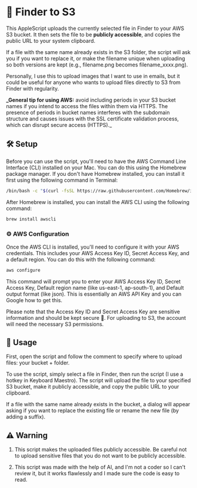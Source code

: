 # 🚀 Finder to S3

This AppleScript uploads the currently selected file in Finder to your AWS S3 bucket. It then sets the file to be **publicly accessible**, and copies the public URL to your system clipboard.

If a file with the same name already exists in the S3 folder, the script will ask you if you want to replace it, or make the filename unique when uploading so both versions are kept (e.g., filename.png becomes filename_xxxx.png).

Personally, I use this to upload images that I want to use in emails, but it could be useful for anyone who wants to upload files directly to S3 from Finder with regularity.

**_General tip for using AWS:** avoid including periods in your S3 bucket names if you intend to access the files within them via HTTPS. The presence of periods in bucket names interferes with the subdomain structure and causes issues with the SSL certificate validation process, which can disrupt secure access (HTTPS)._

## 🛠️ Setup 

Before you can use the script, you'll need to have the AWS Command Line Interface (CLI) installed on your Mac. You can do this using the Homebrew package manager. If you don't have Homebrew installed, you can install it first using the following command in Terminal:

```bash
/bin/bash -c "$(curl -fsSL https://raw.githubusercontent.com/Homebrew/install/HEAD/install.sh)"
```

After Homebrew is installed, you can install the AWS CLI using the following command:

```bash
brew install awscli
```

### ⚙️ AWS Configuration

Once the AWS CLI is installed, you'll need to configure it with your AWS credentials. This includes your AWS Access Key ID, Secret Access Key, and a default region. You can do this with the following command:

```bash
aws configure
```

This command will prompt you to enter your AWS Access Key ID, Secret Access Key, Default region name (like us-east-1, ap-south-1), and Default output format (like json). This is essentially an AWS API Key and you can Google how to get this.

Please note that the Access Key ID and Secret Access Key are sensitive information and should be kept secure 🔐. For uploading to S3, the account will need the necessary S3 permissions.

## 📄 Usage

First, open the script and follow the comment to specify where to upload files: your bucket + folder.

To use the script, simply select a file in Finder, then run the script (I use a hotkey in Keyboard Maestro). The script will upload the file to your specified S3 bucket, make it publicly accessible, and copy the public URL to your clipboard.

If a file with the same name already exists in the bucket, a dialog will appear asking if you want to replace the existing file or rename the new file (by adding a suffix).

## ⚠️ Warning

1. This script makes the uploaded files publicly accessible. Be careful not to upload sensitive files that you do not want to be publicly accessible.

2. This script was made with the help of AI, and I'm not a coder so I can't review it, but it works flawlessly and I made sure the code is easy to read.
